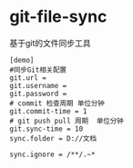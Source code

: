 # git-file-sync
基于git的文件同步工具

```
[demo]
#同步Git相关配置
git.url = 
git.username =  
git.password = 
# commit 检查周期 单位分钟
git.commit-time = 1
# git push pull 周期  单位分钟
git.sync-time = 10
sync.folder = D://文档

sync.ignore = /**/.~*
```

